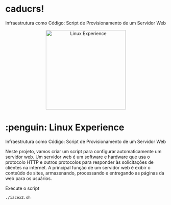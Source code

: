 
# caducrs!

Infraestrutura como Código: Script de Provisionamento de um Servidor Web

<div align="center"> <img src="https://hermes.digitalinnovation.one/tracks/606823c2-8a73-4655-947d-d41b991baf12.png" alt="Linux Experience" width="250"> </div> 

<h1>:penguin: Linux Experience</h1>
Infraestrutura como Código: Script de Provisionamento de um Servidor Web

Neste projeto, vamos criar um script para configurar automaticamente um servidor web. Um servidor web é um software e hardware que usa o protocolo HTTP e outros protocolos para responder às solicitações de clientes na internet. A principal função de um servidor web é exibir o conteúdo de sites, armazenando, processando e entregando as páginas da web para os usuários.


Execute o script
```bash
./iacex2.sh
```
